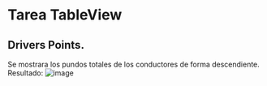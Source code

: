 # Tarea TableView
## Drivers Points.
Se mostrara los pundos totales de los conductores de forma descendiente.
Resultado:
![image](https://github.com/user-attachments/assets/bc0de988-4622-4576-9f36-c01d8934a097)
